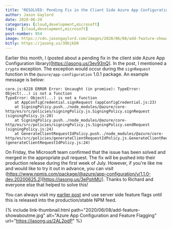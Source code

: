 ```yaml
---
title: "RESOLVED: Pending Fix in the Client Side Azure App Configuration Library"
author: Jason Gaylord
date: 2020-06-29
categories: [cloud,development,microsoft]
tags:  [cloud,development,microsoft]
post-number: 954
image: https://cdn.jasongaylord.com/images/2020/06/08/add-feature-showaboutme.jpg
bitly: https://jasong.us/38bjkD0
---
```


Earlier this month, I (posted about a pending fix in the client side Azure App Configuration library)[https://jasong.us/3ev93nQ]. In the post, I mentioned a `crypto` exception. The exception would occur during the `signRequest` function in the `@azure/app-configuration` 1.0.1 package. An example message is below:

```shell
core.js:6228 ERROR Error: Uncaught (in promise): TypeError: Object(...) is not a function
TypeError: Object(...) is not a function
    at AppConfigCredential.signRequest (appConfigCredential.js:23)
    at SigningPolicy.push../node_modules/@azure/core-http/es/src/policies/signingPolicy.js.SigningPolicy.signRequest (signingPolicy.js:20)
    at SigningPolicy.push../node_modules/@azure/core-http/es/src/policies/signingPolicy.js.SigningPolicy.sendRequest (signingPolicy.js:24)
    at GenerateClientRequestIdPolicy.push../node_modules/@azure/core-http/es/src/policies/generateClientRequestIdPolicy.js.GenerateClientRequestIdPolicy.sendRequest (generateClientRequestIdPolicy.js:24)
```

On Friday, the Microsoft team confirmed that the issue has been solved and merged in the appropriate pull request. The fix will be pushed into their production release during the first week of July. However, if you're like me and would like to try it out in advance, you can visit (https://www.npmjs.com/package/@azure/app-configuration/v/1.1.0-dev.20200625.2)[https://jasong.us/3ePqhMU]. Thanks to Richard and everyone else that helped to solve this!

You can always visit my [earlier post](https://jasong.us/2AL2pdP) and use server side feature flags until this is released into the production/stable NPM feed.

{% include link-thumbnail.html path="2020/06/08/add-feature-showaboutme.jpg" alt="Azure App Configuration and Feature Flagging" url="https://jasong.us/2AL2pdP" %}